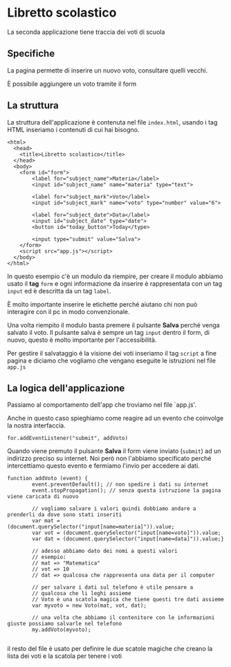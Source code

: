 # Libretto scolastico

La seconda applicazione tiene traccia dei voti di scuola

## Specifiche

La pagina permette di inserire un nuovo voto, consultare quelli vecchi.

È possibile aggiungere un voto tramite il form

## La struttura

La struttura dell'applicazione è contenuta nel file ```index.html```, usando i tag HTML inseriamo i contenuti di cui hai bisogno.

```
<html>
  <head>
    <title>Libretto scolastico</title>
  </head>
  <body>
    <form id="form">
        <label for="subject_name">Materia</label>
        <input id="subject_name" name="materia" type="text">
        
        <label for="subject_mark">Voto</label>
        <input id="subject_mark" name="voto" type="number" value="6">

        <label for="subject_date">Data</label>
        <input id="subject_date" type="date">
        <button id="today_button">Today</type>

        <input type="submit" value="Salva">
    </form>
    <script src="app.js"></script>
  </body>
</html>
```
In questo esempio c'è un modulo da riempire, per creare il modulo abbiamo usato il **tag** `form` e ogni informazione da inserire è rappresentata con un tag `input` ed è descritta da un tag `label`.

È molto importante inserire le etichette perché aiutano chi non può interagire con il pc in modo convenzionale.

Una volta riempito il modulo basta premere il pulsante **Salva**  perché venga salvato il voto. Il pulsante salva è sempre un tag `input` dentro il form, di nuovo, questo è molto importante per l'accessibilità.

Per gestire il salvataggio è la visione dei voti inseriamo il tag `script` a fine pagina e diciamo che vogliamo che vengano eseguite le istruzioni nel file `app.js`

## La logica dell'applicazione

Passiamo al comportamento dell'app che troviamo nel file `app.js'.

Anche in questo caso spieghiamo come reagire ad un evento che coinvolge la nostra interfaccia.

```
for.addEventListener("submit", addVoto)
```

Quando viene premuto il pulsante **Salva** il form viene inviato (`submit`) ad un indirizzo preciso su internet. Noi però non l'abbiamo specificato perché intercettiamo questo evento e fermiamo l'invio per accedere ai dati.

```
function addVoto (event) {
        event.preventDefault(); // non spedire i dati su internet
        event.stopPropagation(); // senza questa istruzione la pagina viene caricata di nuovo

        // vogliamo salvare i valori quindi dobbiamo andare a prenderli da dove sono stati inseriti
        var mat = (document.querySelector("input[name=materia]")).value;
        var vot = (document.querySelector("input[name=voto]")).value;
        var dat = (document.querySelector("input[name=data]")).value;}

        // adesso abbiamo dato dei nomi a questi valori
        // esempio:
        // mat => "Matematica"
        // vot => 10
        // dat => qualcosa che rappresenta una data per il computer
        
        // per salvare i dati sul telefono è utile pensare a
        // qualcosa che li leghi assieme
        // Voto è una scatola magica che tiene questi tre dati assieme
        var myvoto = new Voto(mat, vot, dat);
        
        // una volta che abbiamo il contenitore con le informazioni giuste possiamo salvarle nel telefono
        my.addVoto(myvoto);
        
```

il resto del file è usato per definire le due scatole magiche che creano la lista dei voti e la scatola per tenere i voti
